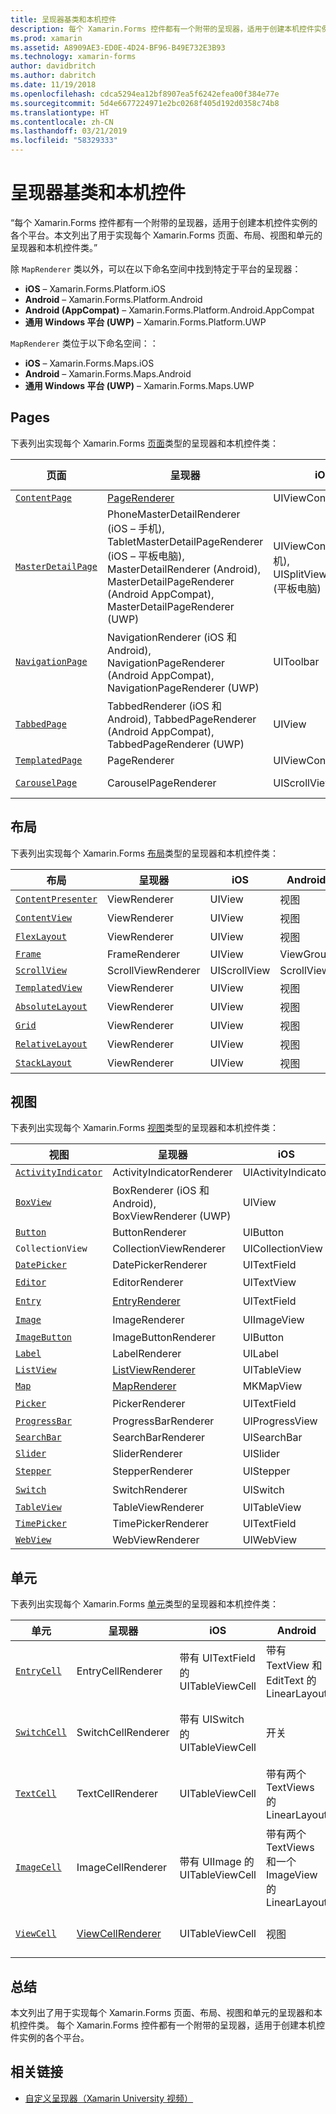 ```yaml
---
title: 呈现器基类和本机控件
description: 每个 Xamarin.Forms 控件都有一个附带的呈现器，适用于创建本机控件实例的各个平台。 本文列出了用于实现每个 Xamarin.Forms 页面、布局、视图和单元的呈现器和本机控件类。
ms.prod: xamarin
ms.assetid: A8909AE3-ED0E-4D24-BF96-B49E732E3B93
ms.technology: xamarin-forms
author: davidbritch
ms.author: dabritch
ms.date: 11/19/2018
ms.openlocfilehash: cdca5294ea12bf8907ea5f6242efea00f384e77e
ms.sourcegitcommit: 5d4e6677224971e2bc0268f405d192d0358c74b8
ms.translationtype: HT
ms.contentlocale: zh-CN
ms.lasthandoff: 03/21/2019
ms.locfileid: "58329333"
---
```

# <a name="renderer-base-classes-and-native-controls"></a>呈现器基类和本机控件

“每个 Xamarin.Forms 控件都有一个附带的呈现器，适用于创建本机控件实例的各个平台。本文列出了用于实现每个 Xamarin.Forms 页面、布局、视图和单元的呈现器和本机控件类。”

除 `MapRenderer` 类以外，可以在以下命名空间中找到特定于平台的呈现器：

- **iOS** – Xamarin.Forms.Platform.iOS
- **Android** – Xamarin.Forms.Platform.Android
- **Android (AppCompat)** – Xamarin.Forms.Platform.Android.AppCompat
- **通用 Windows 平台 (UWP)** – Xamarin.Forms.Platform.UWP

`MapRenderer` 类位于以下命名空间：：

- **iOS** – Xamarin.Forms.Maps.iOS
- **Android** – Xamarin.Forms.Maps.Android
- **通用 Windows 平台 (UWP)** – Xamarin.Forms.Maps.UWP

## <a name="pages"></a>Pages

下表列出实现每个 Xamarin.Forms [页面](~/xamarin-forms/user-interface/controls/pages.md)类型的呈现器和本机控件类：

|页面|呈现器|iOS|Android|Android (AppCompat)|UWP|
|--- |--- |--- |--- |--- |--- |
|[`ContentPage`](xref:Xamarin.Forms.ContentPage)|[PageRenderer](~/xamarin-forms/app-fundamentals/custom-renderer/contentpage.md)|UIViewController|ViewGroup||FrameworkElement|
|[`MasterDetailPage`](xref:Xamarin.Forms.MasterDetailPage)|PhoneMasterDetailRenderer (iOS – 手机), TabletMasterDetailPageRenderer (iOS – 平板电脑), MasterDetailRenderer (Android), MasterDetailPageRenderer (Android AppCompat), MasterDetailPageRenderer (UWP)|UIViewController (手机), UISplitViewController (平板电脑)|DrawerLayout (v4)|DrawerLayout (v4)|FrameworkElement (自定义控件)|
|[`NavigationPage`](xref:Xamarin.Forms.NavigationPage)|NavigationRenderer (iOS 和 Android), NavigationPageRenderer (Android AppCompat), NavigationPageRenderer (UWP)|UIToolbar|ViewGroup|ViewGroup|FrameworkElement (自定义控件)|
|[`TabbedPage`](xref:Xamarin.Forms.TabbedPage)|TabbedRenderer (iOS 和 Android), TabbedPageRenderer (Android AppCompat), TabbedPageRenderer (UWP)|UIView|ViewPager|ViewPager|FrameworkElement (透视)|
|[`TemplatedPage`](xref:Xamarin.Forms.TemplatedPage)|PageRenderer|UIViewController|ViewGroup||FrameworkElement|
|[`CarouselPage`](xref:Xamarin.Forms.CarouselPage)|CarouselPageRenderer|UIScrollView|ViewPager|ViewPager|FrameworkElement (FlipView)|

## <a name="layouts"></a>布局

下表列出实现每个 Xamarin.Forms [布局](~/xamarin-forms/user-interface/controls/layouts.md)类型的呈现器和本机控件类：

|布局|呈现器|iOS|Android|UWP|
|--- |--- |--- |--- |--- |
|[`ContentPresenter`](xref:Xamarin.Forms.ContentPresenter)|ViewRenderer|UIView|视图|FrameworkElement|
|[`ContentView`](xref:Xamarin.Forms.ContentView)|ViewRenderer|UIView|视图|FrameworkElement|
|[`FlexLayout`](xref:Xamarin.Forms.FlexLayout)|ViewRenderer|UIView|视图|FrameworkElement|
|[`Frame`](xref:Xamarin.Forms.Frame)|FrameRenderer|UIView|ViewGroup|Border|
|[`ScrollView`](xref:Xamarin.Forms.ScrollView)|ScrollViewRenderer|UIScrollView|ScrollView|ScrollViewer|
|[`TemplatedView`](xref:Xamarin.Forms.TemplatedView)|ViewRenderer|UIView|视图|FrameworkElement|
|[`AbsoluteLayout`](xref:Xamarin.Forms.AbsoluteLayout)|ViewRenderer|UIView|视图|FrameworkElement|
|[`Grid`](xref:Xamarin.Forms.Grid)|ViewRenderer|UIView|视图|FrameworkElement|
|[`RelativeLayout`](xref:Xamarin.Forms.RelativeLayout)|ViewRenderer|UIView|视图|FrameworkElement|
|[`StackLayout`](xref:Xamarin.Forms.StackLayout)|ViewRenderer|UIView|视图|FrameworkElement|

## <a name="views"></a>视图

下表列出实现每个 Xamarin.Forms [视图](~/xamarin-forms/user-interface/controls/views.md)类型的呈现器和本机控件类：

|视图|呈现器|iOS|Android|Android (AppCompat)|UWP|
|--- |--- |--- |--- |--- |--- |
|[`ActivityIndicator`](xref:Xamarin.Forms.ActivityIndicator)|ActivityIndicatorRenderer|UIActivityIndicator|ProgressBar||ProgressBar|
|[`BoxView`](xref:Xamarin.Forms.BoxView)|BoxRenderer (iOS 和 Android), BoxViewRenderer (UWP)|UIView|ViewGroup||矩形|
|[`Button`](xref:Xamarin.Forms.Button)|ButtonRenderer|UIButton|Button|AppCompatButton|Button|
|`CollectionView`|CollectionViewRenderer|UICollectionView||RecyclerView||
|[`DatePicker`](xref:Xamarin.Forms.DatePicker)|DatePickerRenderer|UITextField|EditText||DatePicker|
|[`Editor`](xref:Xamarin.Forms.Editor)|EditorRenderer|UITextView|EditText||文本框|
|[`Entry`](xref:Xamarin.Forms.Entry)|[EntryRenderer](~/xamarin-forms/app-fundamentals/custom-renderer/entry.md)|UITextField|EditText||文本框|
|[`Image`](xref:Xamarin.Forms.Image)|ImageRenderer|UIImageView|ImageView||图像|
|[`ImageButton`](xref:Xamarin.Forms.ImageButton)|ImageButtonRenderer|UIButton||AppCompatImageButton|Button|
|[`Label`](xref:Xamarin.Forms.Label)|LabelRenderer|UILabel|TextView||TextBlock|
|[`ListView`](xref:Xamarin.Forms.ListView)|[ListViewRenderer](~/xamarin-forms/app-fundamentals/custom-renderer/listview.md)|UITableView|ListView||ListView|
|[`Map`](xref:Xamarin.Forms.Maps.Map)|[MapRenderer](~/xamarin-forms/app-fundamentals/custom-renderer/map/index.md)|MKMapView|MapView||MapControl|
|[`Picker`](xref:Xamarin.Forms.Picker)|PickerRenderer|UITextField|EditText|EditText|组合框|
|[`ProgressBar`](xref:Xamarin.Forms.ProgressBar)|ProgressBarRenderer|UIProgressView|ProgressBar||ProgressBar|
|[`SearchBar`](xref:Xamarin.Forms.SearchBar)|SearchBarRenderer|UISearchBar|SearchView||AutoSuggestBox|
|[`Slider`](xref:Xamarin.Forms.Slider)|SliderRenderer|UISlider|SeekBar||Slider|
|[`Stepper`](xref:Xamarin.Forms.Stepper)|StepperRenderer|UIStepper|LinearLayout||控件|
|[`Switch`](xref:Xamarin.Forms.Switch)|SwitchRenderer|UISwitch|开关|SwitchCompat|ToggleSwitch|
|[`TableView`](xref:Xamarin.Forms.TableView)|TableViewRenderer|UITableView|ListView||ListView|
|[`TimePicker`](xref:Xamarin.Forms.TimePicker)|TimePickerRenderer|UITextField|EditText||TimePicker|
|[`WebView`](xref:Xamarin.Forms.WebView)|WebViewRenderer|UIWebView|WebView||WebView|

## <a name="cells"></a>单元

下表列出实现每个 Xamarin.Forms [单元](~/xamarin-forms/user-interface/controls/cells.md)类型的呈现器和本机控件类：

|单元|呈现器|iOS|Android|UWP|
|--- |--- |--- |--- |--- |
|[`EntryCell`](xref:Xamarin.Forms.EntryCell)|EntryCellRenderer|带有 UITextField 的 UITableViewCell|带有 TextView 和 EditText 的 LinearLayout|带有 TextBox 的 DataTemplate|
|[`SwitchCell`](xref:Xamarin.Forms.SwitchCell)|SwitchCellRenderer|带有 UISwitch 的 UITableViewCell|开关|带有网格且包含 TextBlock 和 ToggleSwitch 的 DataTemplate|
|[`TextCell`](xref:Xamarin.Forms.TextCell)|TextCellRenderer|UITableViewCell|带有两个 TextViews 的 LinearLayout|带有 StackPanel 且包含两个 Textblock 的 DataTemplate|
|[`ImageCell`](xref:Xamarin.Forms.ImageCell)|ImageCellRenderer|带有 UIImage 的 UITableViewCell|带有两个 TextViews 和一个 ImageView 的 LinearLayout|带有网格且包含一个 Image 和两个 TextBlocks 的 DataTemplate|
|[`ViewCell`](xref:Xamarin.Forms.ViewCell)|[ViewCellRenderer](~/xamarin-forms/app-fundamentals/custom-renderer/viewcell.md)|UITableViewCell|视图|带有 ContentPresenter 的 DataTemplate|

## <a name="summary"></a>总结

本文列出了用于实现每个 Xamarin.Forms 页面、布局、视图和单元的呈现器和本机控件类。 每个 Xamarin.Forms 控件都有一个附带的呈现器，适用于创建本机控件实例的各个平台。

## <a name="related-links"></a>相关链接

- [自定义呈现器（Xamarin University 视频）](https://developer.xamarin.com/videos/cross-platform/xamarinforms-custom-renderers/)
